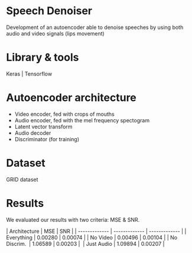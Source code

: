 # Speech Denoiser
Development of an autoencoder able to denoise speeches by using both audio and video signals (lips movement)

# Library & tools
Keras | Tensorflow

# Autoencoder architecture
- Video encoder, fed with crops of mouths
- Audio encoder, fed with the mel frequency spectogram
- Latent vector transform
- Audio decoder
- Discriminator (for training)

# Dataset
GRID dataset

# Results
We evaluated our results with two criteria: MSE & SNR.

| Architecture  | MSE           | SNR           |
| ------------- | ------------- | ------------- |
| Everything    | 0.00280       | 0.00074       |
| No Video      | 0.00496       | 0.00104       | 
| No Discrim.   | 1.06589       | 0.00203       | 
| Just Audio    | 1.09894       | 0.00207       | 
